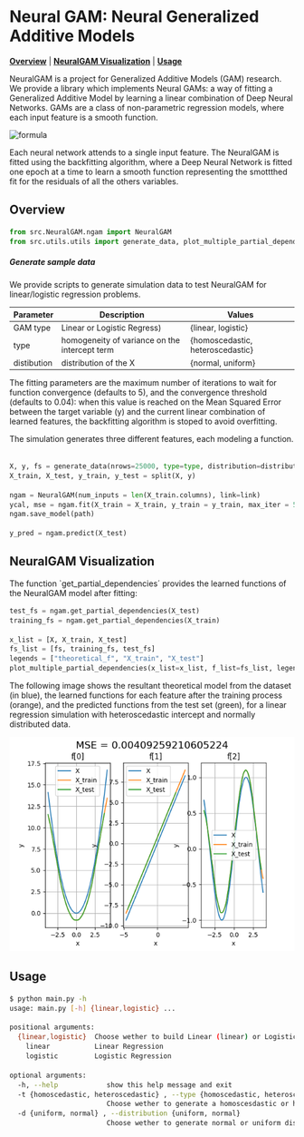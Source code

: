 # Neural GAM: Neural Generalized Additive Models

  **[Overview](#overview)**
| **[NeuralGAM Visualization](#neuralgam-visualization)**
| **[Usage](#usage)**


NeuralGAM is a project for Generalized Additive Models (GAM) research. We provide a library which implements Neural GAMs: a way of fitting a Generalized Additive Model by learning a linear combination of Deep Neural Networks. GAMs are a class of non-parametric regression models, where each input feature is a smooth function. 

![formula](https://latex.codecogs.com/svg.image?y=&space;beta_0&space;&plus;&space;\sum_{i=1}^{N}&space;f_i(x))

Each neural network attends to a single input feature. The NeuralGAM is fitted using the backfitting algorithm, where a Deep Neural Network is fitted one epoch at a time to learn a smooth function representing the smottthed fit for the residuals of all the others variables. 

## Overview

```python
from src.NeuralGAM.ngam import NeuralGAM
from src.utils.utils import generate_data, plot_multiple_partial_dependencies
```

##### Generate sample data

We provide scripts to generate simulation data to test NeuralGAM for linear/logistic regression problems. 

| Parameter     | Description                                    | Values |
| -----------   | ---------------------------------------------- | ------------------------- |
| GAM type      | Linear or Logistic Regress)                    | {linear, logistic}                   |
| type          | homogeneity of variance on the intercept term  | {homoscedastic, heteroscedastic}       |
| distibution   | distribution of the X                          | {normal, uniform} 

The fitting parameters are the maximum number of iterations to wait for function convergence (defaults to 5), and the convergence threshold (defaults to 0.04): when this value is reached on the Mean Squared Error between the target variable (y) and the current linear combination of learned features, the backfitting algorithm is stoped to avoid overfitting.

The simulation generates three different features, each modeling a function. 
```python

X, y, fs = generate_data(nrows=25000, type=type, distribution=distribution, link=link, output_folder=path)
X_train, X_test, y_train, y_test = split(X, y)

ngam = NeuralGAM(num_inputs = len(X_train.columns), link=link)
ycal, mse = ngam.fit(X_train = X_train, y_train = y_train, max_iter = 5, convergence_threshold=0.04)
ngam.save_model(path)

y_pred = ngam.predict(X_test)

```

## NeuralGAM Visualization

The function `get_partial_dependencies´ provides the learned functions of the NeuralGAM model  after fitting: 

```python
test_fs = ngam.get_partial_dependencies(X_test)
training_fs = ngam.get_partial_dependencies(X_train)

x_list = [X, X_train, X_test]
fs_list = [fs, training_fs, test_fs]
legends = ["theoretical_f", "X_train", "X_test"]
plot_multiple_partial_dependencies(x_list=x_list, f_list=fs_list, legends=legends, title="MSE = {0}".format(mse), output_path=path + "/partial_dep.png")
```

The following image shows the resultant theoretical model from the dataset (in blue), the learned functions for each feature after the training process (orange), and the predicted functions from the test set (green), for a linear regression simulation with heteroscedastic intercept and normally distributed data. 

![](functions.png)
## Usage

```bash
$ python main.py -h
usage: main.py [-h] {linear,logistic} ...

positional arguments:
  {linear,logistic}  Choose wether to build Linear (linear) or Logistic (logistic) Regression
    linear           Linear Regression
    logistic         Logistic Regression

optional arguments:
  -h, --help            show this help message and exit
  -t {homoscedastic, heteroscedastic} , --type {homoscedastic, heteroscedastic} 
                        Choose wether to generate a homoscesdastic or heteroscedastic epsilon term (only with Linear Regression)
  -d {uniform, normal} , --distribution {uniform, normal} 
                        Choose wether to generate normal or uniform distributed dataset 
```
